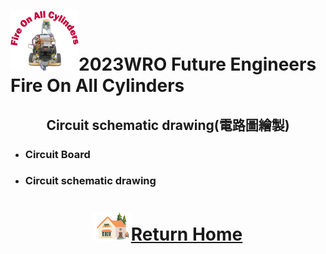 ![LOGO](../../other/img/logo.png)2023WRO Future Engineers Fire On All Cylinders  
====
## <div align="center">Circuit schematic drawing(電路圖繪製) </div>

- ### Circuit Board


- ### Circuit schematic drawing





# <div align="center">![HOME](../../other/img/Home.png)[Return Home](../../)</div>  
